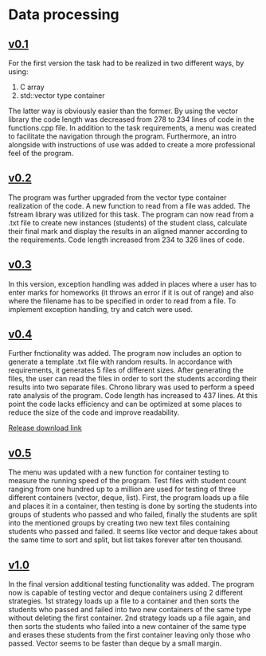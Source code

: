 # Data processing
## [v0.1](https://github.com/thebestprogrammerintheworld/Data_Processing/tree/master/v0.1)
For the first version the task had to be realized in two different ways, by using:
1. C array
2. std::vector type container

The latter way is obviously easier than the former. By using the vector library the code length was decreased from 278 to 234 lines of code in the functions.cpp file. In addition to the task requirements, a menu was created to facilitate the navigation through the program. Furthermore, an intro alongside with instructions of use was added to create a more professional feel of the program. 
## [v0.2](https://github.com/thebestprogrammerintheworld/Data_Processing/tree/master/v0.2)
The program was further upgraded from the vector type container realization of the code. A new function to read from a file was added. The fstream library was utilized for this task. The program can now read from a .txt file to create new instances (students) of the student class, calculate their final mark and display the results in an aligned manner according to the requirements. Code length increased from 234 to 326 lines of code.
## [v0.3](https://github.com/thebestprogrammerintheworld/Data_Processing/tree/master/v0.3)
In this version, exception handling was added in places where a user has to enter marks for homeworks (it throws an error if it is out of range) and also where the filename has to be specified in order to read from a file. To implement exception handling, try and catch were used. 
## [v0.4](https://github.com/thebestprogrammerintheworld/Data_Processing/tree/master/v0.4)
Further fnctionality was added. The program now includes an option to generate a template .txt file with random results. In accordance with requirements, it generates 5 files of different sizes. After generating the files, the user can read the files in order to sort the students according their results into two separate files. Chrono library was used to perform a speed rate analysis of the program. Code length has increased to 437 lines. At this point the code lacks efficiency and can be optimized at some places to reduce the size of the code and improve readability.

[Release download link](https://github.com/thebestprogrammerintheworld/Data_Processing/releases/tag/v0.1-0.4)

## [v0.5](https://github.com/thebestprogrammerintheworld/Data_Processing/tree/master/v0.5.zip)
The menu was updated with a new function for container testing to measure the running speed of the program. Test files with student count ranging from one hundred up to a million are used for testing of three different containers (vector, deque, list). First, the program loads up a file and places it in a container, then testing is done by sorting the students into groups of students who passed and who failed, finally the students are split into the mentioned groups by creating two new text files containing students who passed and failed. It seems like vector and deque takes about the same time to sort and split, but list takes forever after ten thousand.

## [v1.0](https://github.com/thebestprogrammerintheworld/Data_Processing/tree/master/v1.0.zip)
In the final version additional testing functionality was added. The program now is capable of testing vector and deque containers using 2  different strategies. 1st strategy loads up a file to a container and then sorts the students who passed and failed into two new containers of the same type without deleting the first container. 2nd strategy loads up a file again, and then sorts the students who failed into a new container of the same type and erases these students from the first container leaving only those who passed. Vector seems to be faster than deque by a small margin.
